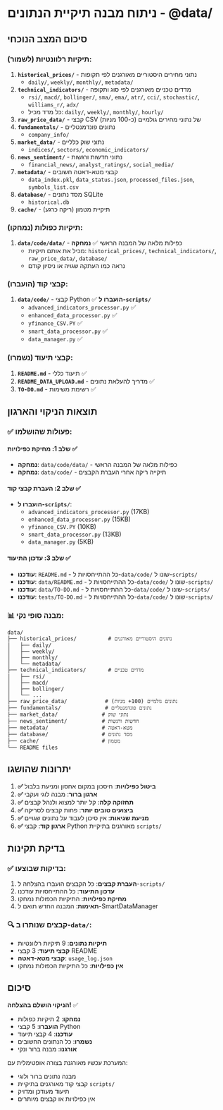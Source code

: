 # ניתוח מבנה תיקיית הנתונים - @data/

## סיכום המצב הנוכחי

### תיקיות רלוונטיות (לשמור):
1. **`historical_prices/`** - נתוני מחירים היסטוריים מאורגנים לפי תקופות
   - `daily/`, `weekly/`, `monthly/`, `metadata/`
2. **`technical_indicators/`** - מדדים טכניים מאורגנים לפי סוג ותקופה
   - `rsi/`, `macd/`, `bollinger/`, `sma/`, `ema/`, `atr/`, `cci/`, `stochastic/`, `williams_r/`, `adx/`
   - כל מדד מכיל: `daily/`, `weekly/`, `monthly/`, `hourly/`
3. **`raw_price_data/`** - קבצי CSV של נתוני מחירים גולמיים (כ-100 מניות)
4. **`fundamentals/`** - נתונים פונדמנטליים
   - `company_info/`
5. **`market_data/`** - נתוני שוק כלליים
   - `indices/`, `sectors/`, `economic_indicators/`
6. **`news_sentiment/`** - נתוני חדשות ורגשות
   - `financial_news/`, `analyst_ratings/`, `social_media/`
7. **`metadata/`** - קבצי מטא-דאטה חשובים
   - `data_index.pkl`, `data_status.json`, `processed_files.json`, `symbols_list.csv`
8. **`database/`** - מסד נתונים SQLite
   - `historical.db`
9. **`cache/`** - תיקיית מטמון (ריקה כרגע)

### תיקיות כפולות (נמחקו):
1. **`data/code/data/`** - כפילות מלאה של המבנה הראשי ✅ **נמחקה**
   - מכיל את אותם תיקיות: `historical_prices/`, `technical_indicators/`, `raw_price_data/`, `database/`
   - נראה כמו העתקה שגויה או ניסיון קודם

### קבצי קוד (הועברו):
1. **`data/code/`** - קבצי Python ✅ **הועברו ל-`scripts/`**
   - `advanced_indicators_processor.py` ✅
   - `enhanced_data_processor.py` ✅
   - `yfinance_CSV.PY` ✅
   - `smart_data_processor.py` ✅
   - `data_manager.py` ✅

### קבצי תיעוד (נשמרו):
1. **`README.md`** - תיעוד כללי ✅
2. **`README_DATA_UPLOAD.md`** - מדריך להעלאת נתונים ✅
3. **`TO-DO.md`** - רשימת משימות ✅

## תוצאות הניקוי והארגון

### ✅ פעולות שהושלמו:

#### שלב 1: מחיקת כפילויות ✅
- **נמחקה**: `data/code/data/` - כפילות מלאה של המבנה הראשי
- **נמחקה**: `data/code/` - תיקייה ריקה אחרי העברת הקבצים

#### שלב 2: העברת קבצי קוד ✅
- **הועברו ל-`scripts/`**:
  - `advanced_indicators_processor.py` (17KB)
  - `enhanced_data_processor.py` (15KB)
  - `yfinance_CSV.PY` (10KB)
  - `smart_data_processor.py` (13KB)
  - `data_manager.py` (5KB)

#### שלב 3: עדכון התיעוד ✅
- **עודכנו**: `README.md` - כל ההתייחסויות ל-`data/code/` שונו ל-`scripts/`
- **עודכנו**: `data/README.md` - כל ההתייחסויות ל-`data/code/` שונו ל-`scripts/`
- **עודכנו**: `data/TO-DO.md` - כל ההתייחסויות ל-`data/code/` שונו ל-`scripts/`
- **עודכנו**: `tests/TO-DO.md` - כל ההתייחסויות ל-`data/code/` שונו ל-`scripts/`

### 📊 מבנה סופי נקי:
```
data/
├── historical_prices/          # נתונים היסטוריים מאורגנים
│   ├── daily/
│   ├── weekly/
│   ├── monthly/
│   └── metadata/
├── technical_indicators/       # מדדים טכניים
│   ├── rsi/
│   ├── macd/
│   ├── bollinger/
│   └── ...
├── raw_price_data/            # נתונים גולמיים (100+ מניות)
├── fundamentals/              # נתונים פונדמנטליים
├── market_data/              # נתוני שוק
├── news_sentiment/           # חדשות ורגשות
├── metadata/                 # מטא-דאטה
├── database/                 # מסד נתונים
├── cache/                    # מטמון
└── README files
```

## יתרונות שהושגו

1. **✅ ביטול כפילויות**: חיסכון במקום אחסון ומניעת בלבול
2. **✅ ארגון ברור**: מבנה לוגי ועקבי
3. **✅ תחזוקה קלה**: קל יותר למצוא ולנהל קבצים
4. **✅ ביצועים טובים יותר**: פחות קבצים לסריקה
5. **✅ מניעת שגיאות**: אין סיכון לעבוד על נתונים שגויים
6. **✅ ארגון קוד**: קבצי Python מאורגנים בתיקיית `scripts/`

## בדיקת תקינות

### ✅ בדיקות שבוצעו:
1. **העברת קבצים**: כל הקבצים הועברו בהצלחה ל-`scripts/`
2. **עדכון התיעוד**: כל ההתייחסויות עודכנו
3. **מחיקת כפילויות**: התיקיות הכפולות נמחקו
4. **תאימות**: המבנה החדש תואם ל-SmartDataManager

### 🔍 קבצים שנותרו ב-`data/`:
- **תיקיות נתונים**: 9 תיקיות רלוונטיות
- **קבצי תיעוד**: 3 קבצי README
- **קבצי מטא-דאטה**: `usage_log.json`
- **אין כפילויות**: כל התיקיות הכפולות נמחקו

## סיכום

**הניקוי הושלם בהצלחה!** ✅

- **נמחקו**: 2 תיקיות כפולות
- **הועברו**: 5 קבצי Python
- **עודכנו**: 4 קבצי תיעוד
- **נשמרו**: כל הנתונים החשובים
- **אורגנו**: מבנה ברור ונקי

המערכת עכשיו מאורגנת בצורה אופטימלית עם:
- מבנה נתונים ברור ולוגי
- קבצי קוד מאורגנים בתיקיית `scripts/`
- תיעוד מעודכן ומדויק
- אין כפילויות או קבצים מיותרים 